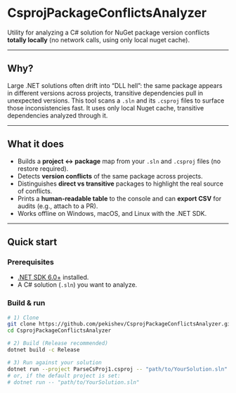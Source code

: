 # CsprojPackageConflictsAnalyzer
Utility for analyzing a C# solution for NuGet package version conflicts **totally locally** (no network calls, using only local nuget cache).

---

## Why?

Large .NET solutions often drift into “DLL hell”: the same package appears in different versions across projects, transitive dependencies pull in unexpected versions.
This tool scans a `.sln` and its `.csproj` files to surface those inconsistencies fast. It uses only local Nuget cache, transitive dependencies analyzed through it. 

---

## What it does

- Builds a **project ↔ package** map from your `.sln` and `.csproj` files (no restore required).
- Detects **version conflicts** of the same package across projects.
- Distinguishes **direct vs transitive** packages to highlight the real source of conflicts.
- Prints a **human-readable table** to the console and can **export CSV** for audits (e.g., attach to a PR).
- Works offline on Windows, macOS, and Linux with the .NET SDK.
---

## Quick start

### Prerequisites
- [.NET SDK 6.0+](https://dotnet.microsoft.com/en-us/download) installed.
- A C# solution (`.sln`) you want to analyze.

### Build & run

```bash
# 1) Clone
git clone https://github.com/pekishev/CsprojPackageConflictsAnalyzer.git
cd CsprojPackageConflictsAnalyzer

# 2) Build (Release recommended)
dotnet build -c Release

# 3) Run against your solution
dotnet run --project ParseCsProj1.csproj -- "path/to/YourSolution.sln"
# or, if the default project is set:
# dotnet run -- "path/to/YourSolution.sln"
